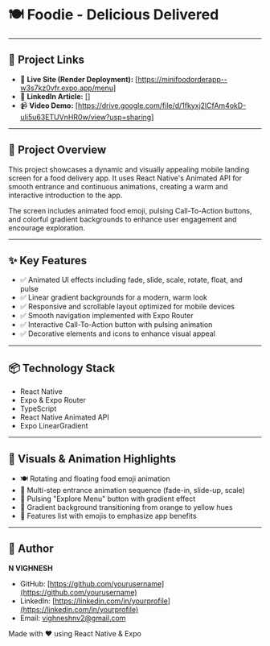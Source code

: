 # 🍽️ Foodie - Delicious Delivered

---

## 🔗 Project Links

- 🔗 **Live Site (Render Deployment):** [https://minifoodorderapp--w3s7kz0vfr.expo.app/menu]
- 📰 **LinkedIn Article:** []
- 📹 **Video Demo:** [https://drive.google.com/file/d/1fkyxj2lCfAm4okD-uIi5u63ETUVnHR0w/view?usp=sharing]

---



## 🧠 Project Overview

This project showcases a dynamic and visually appealing mobile landing screen for a food delivery app. It uses React Native's Animated API for smooth entrance and continuous animations, creating a warm and interactive introduction to the app.

The screen includes animated food emoji, pulsing Call-To-Action buttons, and colorful gradient backgrounds to enhance user engagement and encourage exploration.

---

## ✨ Key Features

- ✅ Animated UI effects including fade, slide, scale, rotate, float, and pulse  
- ✅ Linear gradient backgrounds for a modern, warm look  
- ✅ Responsive and scrollable layout optimized for mobile devices  
- ✅ Smooth navigation implemented with Expo Router  
- ✅ Interactive Call-To-Action button with pulsing animation  
- ✅ Decorative elements and icons to enhance visual appeal  

---

## 📦 Technology Stack

- React Native  
- Expo & Expo Router  
- TypeScript  
- React Native Animated API  
- Expo LinearGradient  

---

## 📱 Visuals & Animation Highlights

- 🍽️ Rotating and floating food emoji animation  
- 🎨 Multi-step entrance animation sequence (fade-in, slide-up, scale)  
- 🚀 Pulsing "Explore Menu" button with gradient effect  
- 🌈 Gradient background transitioning from orange to yellow hues  
- 🎯 Features list with emojis to emphasize app benefits  

---

## 👤 Author

**N VIGHNESH**  
- GitHub: [https://github.com/yourusername](https://github.com/yourusername)  
- LinkedIn: [https://linkedin.com/in/yourprofile](https://linkedin.com/in/yourprofile)  
- Email: vighneshnv2@gmail.com  

Made with ❤️ using React Native & Expo
